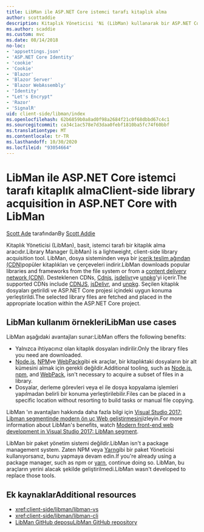 ```yaml
---
title: LibMan ile ASP.NET Core istemci tarafı kitaplık alma
author: scottaddie
description: Kitaplık Yöneticisi 'Ni (LibMan) kullanarak bir ASP.NET Core projesindeki istemci tarafı kitaplık varlıklarını yüklemeyi öğrenin.
ms.author: scaddie
ms.custom: mvc
ms.date: 08/14/2018
no-loc:
- 'appsettings.json'
- 'ASP.NET Core Identity'
- 'cookie'
- 'Cookie'
- 'Blazor'
- 'Blazor Server'
- 'Blazor WebAssembly'
- 'Identity'
- "Let's Encrypt"
- 'Razor'
- 'SignalR'
uid: client-side/libman/index
ms.openlocfilehash: 62b6859b0a8ad0f98a2684f21c0f68dbbd67c4c1
ms.sourcegitcommit: ca34c1ac578e7d3daa0febf1810ba5fc74f60bbf
ms.translationtype: MT
ms.contentlocale: tr-TR
ms.lasthandoff: 10/30/2020
ms.locfileid: "93054664"
---
```

# <a name="client-side-library-acquisition-in-aspnet-core-with-libman"></a><span data-ttu-id="2f755-103">LibMan ile ASP.NET Core istemci tarafı kitaplık alma</span><span class="sxs-lookup"><span data-stu-id="2f755-103">Client-side library acquisition in ASP.NET Core with LibMan</span></span>

<span data-ttu-id="2f755-104">[Scott Ade](https://twitter.com/Scott_Addie) tarafından</span><span class="sxs-lookup"><span data-stu-id="2f755-104">By [Scott Addie](https://twitter.com/Scott_Addie)</span></span>

<span data-ttu-id="2f755-105">Kitaplık Yöneticisi (LibMan), basit, istemci tarafı bir kitaplık alma aracıdır.</span><span class="sxs-lookup"><span data-stu-id="2f755-105">Library Manager (LibMan) is a lightweight, client-side library acquisition tool.</span></span> <span data-ttu-id="2f755-106">LibMan, dosya sisteminden veya bir [içerik teslim ağından (CDN)](https://wikipedia.org/wiki/Content_delivery_network)popüler kitaplıkları ve çerçeveleri indirir.</span><span class="sxs-lookup"><span data-stu-id="2f755-106">LibMan downloads popular libraries and frameworks from the file system or from a [content delivery network (CDN)](https://wikipedia.org/wiki/Content_delivery_network).</span></span> <span data-ttu-id="2f755-107">Desteklenen CDNs, [Cdnjs](https://cdnjs.com/), [jsdelivr](https://www.jsdelivr.com/)ve [unpkg](https://unpkg.com/#/)'yi içerir.</span><span class="sxs-lookup"><span data-stu-id="2f755-107">The supported CDNs include [CDNJS](https://cdnjs.com/), [jsDelivr](https://www.jsdelivr.com/), and [unpkg](https://unpkg.com/#/).</span></span> <span data-ttu-id="2f755-108">Seçilen kitaplık dosyaları getirildi ve ASP.NET Core projesi içindeki uygun konuma yerleştirildi.</span><span class="sxs-lookup"><span data-stu-id="2f755-108">The selected library files are fetched and placed in the appropriate location within the ASP.NET Core project.</span></span>

## <a name="libman-use-cases"></a><span data-ttu-id="2f755-109">LibMan kullanım örnekleri</span><span class="sxs-lookup"><span data-stu-id="2f755-109">LibMan use cases</span></span>

<span data-ttu-id="2f755-110">LibMan aşağıdaki avantajları sunar:</span><span class="sxs-lookup"><span data-stu-id="2f755-110">LibMan offers the following benefits:</span></span>

* <span data-ttu-id="2f755-111">Yalnızca ihtiyacınız olan kitaplık dosyaları indirilir.</span><span class="sxs-lookup"><span data-stu-id="2f755-111">Only the library files you need are downloaded.</span></span>
* <span data-ttu-id="2f755-112">[Node.js](https://nodejs.org), [NPM](https://www.npmjs.com)ve [WebPack](https://webpack.js.org)gibi ek araçlar, bir kitaplıktaki dosyaların bir alt kümesini almak için gerekli değildir.</span><span class="sxs-lookup"><span data-stu-id="2f755-112">Additional tooling, such as [Node.js](https://nodejs.org), [npm](https://www.npmjs.com), and [WebPack](https://webpack.js.org), isn't necessary to acquire a subset of files in a library.</span></span>
* <span data-ttu-id="2f755-113">Dosyalar, derleme görevleri veya el ile dosya kopyalama işlemleri yapılmadan belirli bir konuma yerleştirilebilir.</span><span class="sxs-lookup"><span data-stu-id="2f755-113">Files can be placed in a specific location without resorting to build tasks or manual file copying.</span></span>

<span data-ttu-id="2f755-114">LibMan 'ın avantajları hakkında daha fazla bilgi için [Visual Studio 2017: Libman segmentinde modern ön uç Web geliştirmesini](https://channel9.msdn.com/Events/Build/2017/B8073#time=43m34s)izleyin.</span><span class="sxs-lookup"><span data-stu-id="2f755-114">For more information about LibMan's benefits, watch [Modern front-end web development in Visual Studio 2017: LibMan segment](https://channel9.msdn.com/Events/Build/2017/B8073#time=43m34s).</span></span>

<span data-ttu-id="2f755-115">LibMan bir paket yönetim sistemi değildir.</span><span class="sxs-lookup"><span data-stu-id="2f755-115">LibMan isn't a package management system.</span></span> <span data-ttu-id="2f755-116">Zaten NPM veya [Yarn](https://yarnpkg.com)gibi bir paket Yöneticisi kullanıyorsanız, bunu yapmaya devam edin.</span><span class="sxs-lookup"><span data-stu-id="2f755-116">If you're already using a package manager, such as npm or [yarn](https://yarnpkg.com), continue doing so.</span></span> <span data-ttu-id="2f755-117">LibMan, bu araçların yerini alacak şekilde geliştirilmedi.</span><span class="sxs-lookup"><span data-stu-id="2f755-117">LibMan wasn't developed to replace those tools.</span></span>

## <a name="additional-resources"></a><span data-ttu-id="2f755-118">Ek kaynaklar</span><span class="sxs-lookup"><span data-stu-id="2f755-118">Additional resources</span></span>

* <xref:client-side/libman/libman-vs>
* <xref:client-side/libman/libman-cli>
* [<span data-ttu-id="2f755-119">LibMan GitHub deposu</span><span class="sxs-lookup"><span data-stu-id="2f755-119">LibMan GitHub repository</span></span>](https://github.com/aspnet/LibraryManager)
